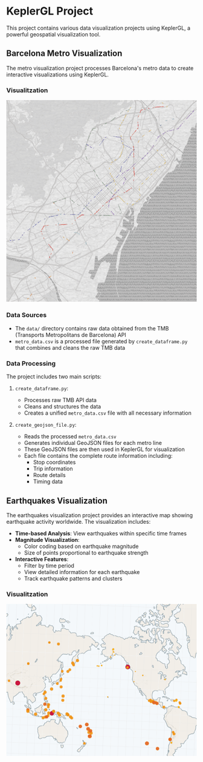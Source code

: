 # KeplerGL Project

This project contains various data visualization projects using KeplerGL, a powerful geospatial visualization tool.

## Barcelona Metro Visualization

The metro visualization project processes Barcelona's metro data to create interactive visualizations using KeplerGL.

### Visualitzation

![Metro BCN GIF](assets/metro_bcn.gif)

### Data Sources
- The `data/` directory contains raw data obtained from the TMB (Transports Metropolitans de Barcelona) API
- `metro_data.csv` is a processed file generated by `create_dataframe.py` that combines and cleans the raw TMB data

### Data Processing

The project includes two main scripts:

1. `create_dataframe.py`:
   - Processes raw TMB API data
   - Cleans and structures the data
   - Creates a unified `metro_data.csv` file with all necessary information

2. `create_geojson_file.py`:
   - Reads the processed `metro_data.csv`
   - Generates individual GeoJSON files for each metro line
   - These GeoJSON files are then used in KeplerGL for visualization
   - Each file contains the complete route information including:
     - Stop coordinates
     - Trip information
     - Route details
     - Timing data

## Earthquakes Visualization

The earthquakes visualization project provides an interactive map showing earthquake activity worldwide. The visualization includes:

- **Time-based Analysis**: View earthquakes within specific time frames
- **Magnitude Visualization**:
  - Color coding based on earthquake magnitude
  - Size of points proportional to earthquake strength
- **Interactive Features**:
  - Filter by time period
  - View detailed information for each earthquake
  - Track earthquake patterns and clusters


### Visualitzation

![Earthquackes GIF](assets/earhquackes.gif)
